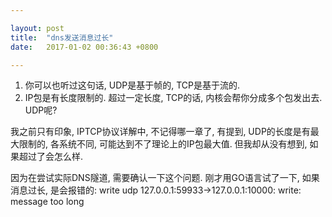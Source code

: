 ```yaml
---

layout: post
title:  "dns发送消息过长"
date:   2017-01-02 00:36:43 +0800

---
```


1. 你可以也听过这句话, UDP是基于帧的, TCP是基于流的.
2. IP包是有长度限制的. 超过一定长度, TCP的话, 内核会帮你分成多个包发出去. UDP呢?

我之前只有印象, IPTCP协议详解中, 不记得哪一章了, 有提到, UDP的长度是有最大限制的, 各系统不同, 可能达到不了理论上的IP包最大值. 但我却从没有想到, 如果超过了会怎么样.

因为在尝试实际DNS隧道, 需要确认一下这个问题. 刚才用GO语言试了一下, 如果消息过长, 是会报错的: write udp 127.0.0.1:59933->127.0.0.1:10000: write: message too long
